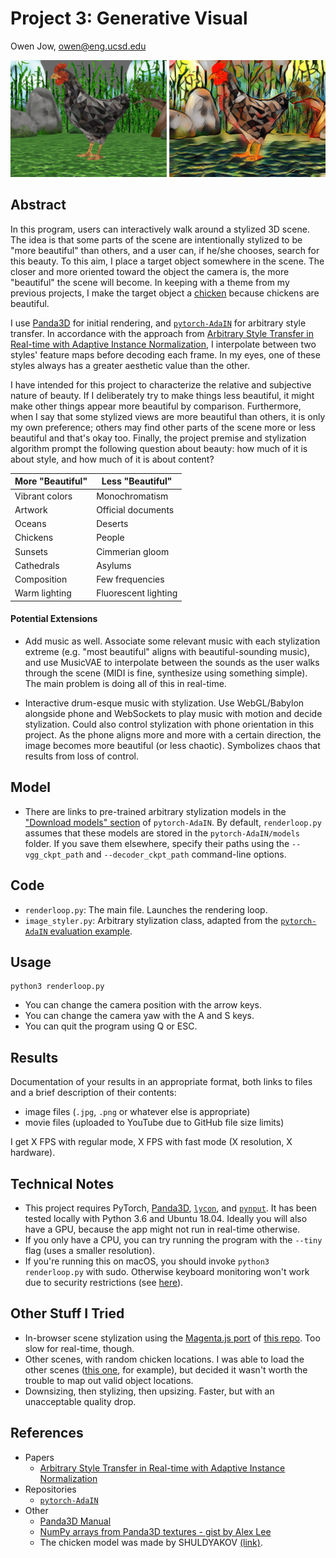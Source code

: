 # Project 3: Generative Visual

Owen Jow, owen@eng.ucsd.edu

![teaser](https://raw.githubusercontent.com/ohjay/in-pursuit-of-beauty/master/teaser.png)

## Abstract

In this program, users can interactively walk around a stylized 3D scene. The idea is that some parts of the scene are intentionally stylized to be "more beautiful" than others, and a user can, if he/she chooses, search for this beauty. To this aim, I place a target object somewhere in the scene. The closer and more oriented toward the object the camera is, the more "beautiful" the scene will become. In keeping with a theme from my previous projects, I make the target object a [chicken](https://www.turbosquid.com/3d-models/christmas-chicken-grey-art-3d-1266316) because chickens are beautiful.

I use [Panda3D](https://www.panda3d.org/) for initial rendering, and [`pytorch-AdaIN`](https://github.com/naoto0804/pytorch-AdaIN) for arbitrary style transfer. In accordance with the approach from [Arbitrary Style Transfer in Real-time with Adaptive Instance Normalization](https://arxiv.org/pdf/1703.06868.pdf), I interpolate between two styles' feature maps before decoding each frame. In my eyes, one of these styles always has a greater aesthetic value than the other.

I have intended for this project to characterize the relative and subjective nature of beauty. If I deliberately try to make things less beautiful, it might make other things appear more beautiful by comparison. Furthermore, when I say that some stylized views are more beautiful than others, it is only my own preference; others may find other parts of the scene more or less beautiful and that's okay too. Finally, the project premise and stylization algorithm prompt the following question about beauty: how much of it is about style, and how much of it is about content?

| More "Beautiful" | Less "Beautiful"     |
| ---------------- | -------------------- |
| Vibrant colors   | Monochromatism       |
| Artwork          | Official documents   |
| Oceans           | Deserts              |
| Chickens         | People               |
| Sunsets          | Cimmerian gloom      |
| Cathedrals       | Asylums              |
| Composition      | Few frequencies      |
| Warm lighting    | Fluorescent lighting |

#### Potential Extensions

- Add music as well. Associate some relevant music with each stylization extreme (e.g. "most beautiful" aligns with beautiful-sounding music), and use MusicVAE to interpolate between the sounds as the user walks through the scene (MIDI is fine, synthesize using something simple). The main problem is doing all of this in real-time.

- Interactive drum-esque music with stylization. Use WebGL/Babylon alongside phone and WebSockets to play music with motion and decide stylization. Could also control stylization with phone orientation in this project. As the phone aligns more and more with a certain direction, the image becomes more beautiful (or less chaotic). Symbolizes chaos that results from loss of control.

## Model

- There are links to pre-trained arbitrary stylization models in the ["Download models" section](https://github.com/naoto0804/pytorch-AdaIN#download-models) of `pytorch-AdaIN`. By default, `renderloop.py` assumes that these models are stored in the `pytorch-AdaIN/models` folder. If you save them elsewhere, specify their paths using the `--vgg_ckpt_path` and `--decoder_ckpt_path` command-line options.

## Code

- `renderloop.py`: The main file. Launches the rendering loop.
- `image_styler.py`: Arbitrary stylization class, adapted from the [`pytorch-AdaIN` evaluation example](https://github.com/naoto0804/pytorch-AdaIN/blob/master/test.py).

## Usage

```
python3 renderloop.py
```

- You can change the camera position with the arrow keys.
- You can change the camera yaw with the A and S keys.
- You can quit the program using Q or ESC.

## Results

Documentation of your results in an appropriate format, both links to files and a brief description of their contents:
- image files (`.jpg`, `.png` or whatever else is appropriate)
- movie files (uploaded to YouTube due to GitHub file size limits)

I get X FPS with regular mode, X FPS with fast mode (X resolution, X hardware).

## Technical Notes

- This project requires PyTorch, [Panda3D](https://www.panda3d.org/), [`lycon`](https://github.com/ethereon/lycon), and [`pynput`](https://pypi.org/project/pynput/). It has been tested locally with Python 3.6 and Ubuntu 18.04. Ideally you will also have a GPU, because the app might not run in real-time otherwise.
- If you only have a CPU, you can try running the program with the `--tiny` flag (uses a smaller resolution).
- If you're running this on macOS, you should invoke `python3 renderloop.py` with sudo. Otherwise keyboard monitoring won't work due to security restrictions (see [here](https://pynput.readthedocs.io/en/latest/limitations.html#mac-osx)).

## Other Stuff I Tried

- In-browser scene stylization using the [Magenta.js port](https://github.com/tensorflow/magenta-js/tree/master/image) of [this repo](https://github.com/reiinakano/arbitrary-image-stylization-tfjs). Too slow for real-time, though.
- Other scenes, with random chicken locations. I was able to load the other scenes ([this one](https://www.turbosquid.com/3d-models/free-abandoned-bar-1-3d-model/1098424), for example), but decided it wasn't worth the trouble to map out valid object locations.
- Downsizing, then stylizing, then upsizing. Faster, but with an unacceptable quality drop.

## References

- Papers
  - [Arbitrary Style Transfer in Real-time with Adaptive Instance Normalization](https://arxiv.org/pdf/1703.06868.pdf)
- Repositories
  - [`pytorch-AdaIN`](https://github.com/naoto0804/pytorch-AdaIN)
- Other
  - [Panda3D Manual](https://www.panda3d.org/manual/)
  - [NumPy arrays from Panda3D textures - gist by Alex Lee](https://gist.github.com/alexlee-gk/b28fb962c9b2da586d1591bac8888f1f)
  - The chicken model was made by SHULDYAKOV [(link)](https://www.turbosquid.com/3d-models/christmas-chicken-grey-art-3d-1266316).
